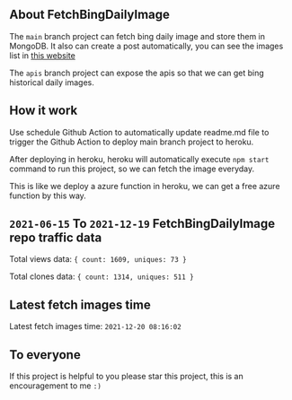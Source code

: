 ## About FetchBingDailyImage

The `main` branch project can fetch bing daily image and store them in MongoDB.
It also can create a post automatically, you can see the images list in [this website](https://oursalbum.netlify.app)

The `apis` branch project can expose the apis so that we can get bing historical daily images.

## How it work

Use schedule Github Action to automatically update readme.md file to trigger the Github Action to deploy main branch project to heroku.

After deploying in heroku, heroku will automatically execute `npm start` command to run this project, so we can fetch the image everyday.

This is like we deploy a azure function in heroku, we can get a free azure function by this way.

## `2021-06-15` To `2021-12-19` FetchBingDailyImage repo traffic data

Total views data: `{ count: 1609, uniques: 73 }`

Total clones data: `{ count: 1314, uniques: 511 }`

## Latest fetch images time

Latest fetch images time: `2021-12-20 08:16:02`

## To everyone

If this project is helpful to you please star this project, this is an encouragement to me `:)`



